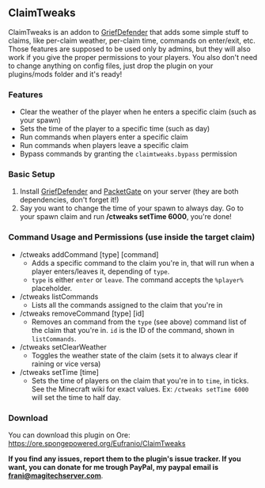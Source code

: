 ## ClaimTweaks
ClaimTweaks is an addon to [GriefDefender](https://github.com/bloodmc/GriefDefender) that adds some simple stuff to claims, like per-claim weather, per-claim time, commands on enter/exit, etc. Those features are supposed to be used only by admins, but they will also work if you give the proper permissions to your players. You also don't need to change anything on config files, just drop the plugin on your plugins/mods folder and it's ready!

### Features
* Clear the weather of the player when he enters a specific claim (such as your spawn)
* Sets the time of the player to a specific time (such as day)
* Run commands when players enter a specific claim
* Run commands when players leave a specific claim
* Bypass commands by granting the `claimtweaks.bypass` permission

### Basic Setup
1. Install [GriefDefender](https://github.com/bloodmc/GriefDefender) and [PacketGate](https://github.com/CrushedPixel/PacketGate/releases) on your server (they are both dependencies, don't forget it!)
2. Say you want to change the time of your spawn to always day. Go to your spawn claim and run **/ctweaks setTime 6000**, you're done!

### Command Usage and Permissions (use inside the target claim)
* /ctweaks addCommand [type] [command]
    * Adds a specific command to the claim you're in, that will run when a player enters/leaves it, depending of `type`.
    * `type` is either `enter` or `leave`. The command accepts the `%player%` placeholder.
* /ctweaks listCommands
    * Lists all the commands assigned to the claim that you're in
* /ctweaks removeCommand [type] [id]
    * Removes an command from the `type` (see above) command list of the claim that you're in. `id` is the ID of the command, shown in `listCommands`.
* /ctweaks setClearWeather
    * Toggles the weather state of the claim (sets it to always clear if raining or vice versa)
* /ctweaks setTime [time]
    * Sets the time of players on the claim that you're in to `time`, in ticks. See the Minecraft wiki for exact values. Ex: `/ctweaks setTime 6000` will set the time to half day.
    
### Download
You can download this plugin on Ore: https://ore.spongepowered.org/Eufranio/ClaimTweaks
    
**If you find any issues, report them to the plugin's issue tracker. If you want, you can donate for me trough PayPal, my paypal email is frani@magitechserver.com**.
